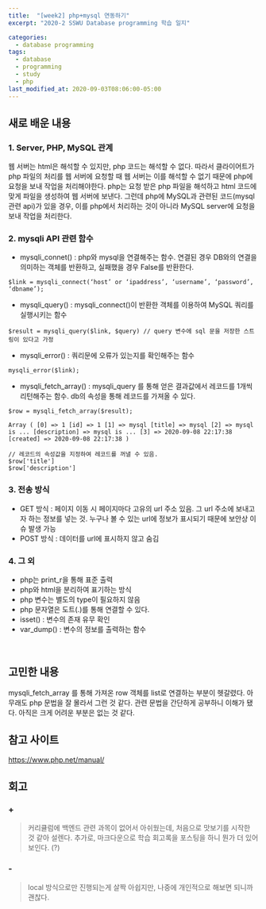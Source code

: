 ```yaml
---
title:  "[week2] php+mysql 연동하기"
excerpt: "2020-2 SSWU Database programming 학습 일지"

categories:
  - database programming
tags:
  - database
  - programming
  - study
  - php
last_modified_at: 2020-09-03T08:06:00-05:00
---
```


## 새로 배운 내용
### 1. Server, PHP, MySQL 관계
웹 서버는 html은 해석할 수 있지만, php 코드는 해석할 수 없다. 따라서 클라이어트가 php 파일의 처리를 웹 서버에 요청할 때 웹 서버는 이를 해석할 수 없기 때문에 php에 요청을 보내 작업을 처리해야한다. php는 요청 받은 php 파일을 해석하고 html 코드에 맞게 파일을 생성하여 웹 서버에 보낸다. 그런데 php에 MySQL과 관련된 코드(mysql 관련 api)가 있을 경우, 이를 php에서 처리하는 것이 아니라 MySQL server에 요청을 보내 작업을 처리한다.

### 2. mysqli API 관련 함수
+ mysqli_connet() : php와 mysql을 연결해주는 함수. 연결된 경우 DB와의 연결을 의미하는 객체를 반환하고, 실패했을 경우 False를 반환한다.
<pre><code>$link = mysqli_connect(‘host’ or ‘ipaddress’, ‘username’, ‘password’, ‘dbname’); </code></pre>
+ mysqli_query() : mysqli_connect()이 반환한 객체를 이용하여 MySQL 쿼리를 실행시키는 함수
<pre><code>$result = mysqli_query($link, $query) // query 변수에 sql 문을 저장한 스트링이 있다고 가정</code> </pre>
+ mysqli_error() : 쿼리문에 오류가 있는지를 확인해주는 함수
<pre><code>mysqli_error($link);</code></pre>
+ mysqli_fetch_array() :  mysqli_query 를 통해 얻은 결과값에서 레코드를 1개씩 리턴해주는 함수. db의 속성을 통해 레코드를 가져올 수 있다.
<pre><code>$row = mysqli_fetch_array($result);</code></pre>
~~~// print_f($row)의 결과
Array ( [0] => 1 [id] => 1 [1] => mysql [title] => mysql [2] => mysql is ... [description] => mysql is ... [3] => 2020-09-08 22:17:38 [created] => 2020-09-08 22:17:38 )
~~~
<pre><code>// 레코드의 속성값을 지정하여 레코드를 꺼낼 수 있음.
$row['title']
$row['description']</code></pre>


### 3. 전송 방식
* GET 방식 : 페이지 이동 시 페이지마다 고유의 url 주소 있음. 그 url 주소에 보내고자 하는 정보를 넣는 것. 누구나 볼 수 있는 url에 정보가 표시되기 때문에 보안상 이슈 발생 가능
* POST 방식 : 데이터를 url에 표시하지 않고 숨김


### 4. 그 외 
* php는 print_r을 통해 표준 출력
* php와 html을 분리하여 표기하는 방식
* php 변수는 별도의 type이 필요하지 않음
* php 문자열은 도트(.)를 통해 연결할 수 있다. 
* isset() : 변수의 존재 유무 확인
* var_dump() : 변수의 정보를 출력하는 함수
</br>

## 고민한 내용

mysqli_fetch_array 를 통해 가져온 row 객체를 list로 연결하는 부분이 헷갈렸다. 아무래도 php 문법을 잘 몰라서 그런 것 같다. 관련 문법을 간단하게 공부하니 이해가 됐다. 아직은 크게 어려운 부분은 없는 것 같다.

## 참고 사이트
https://www.php.net/manual/

## 회고
### +
> 커리큘럼에 백엔드 관련 과목이 없어서 아쉬웠는데, 처음으로 맛보기를 시작한 것 같아 설렌다. 추가로, 마크다운으로 학습 회고록을 포스팅을 하니 뭔가 더 있어보인다. (?)
### - 
> local 방식으로만 진행되는게 살짝 아쉽지만, 나중에 개인적으로 해보면 되니까 괜찮다.
